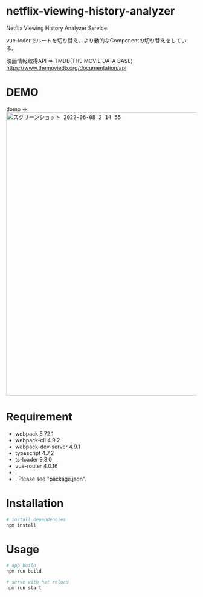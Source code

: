 # netflix-viewing-history-analyzer
Netflix Viewing History Analyzer Service.

vue-loderでルートを切り替え、より動的なComponentの切り替えをしている。

映画情報取得API => TMDB(THE MOVIE DATA BASE) https://www.themoviedb.org/documentation/api

# DEMO
domo => 
<kbd><img width="747" alt="スクリーンショット 2022-06-08 2 14 55" src=""></kbd>
 
# Requirement
 
* webpack 5.72.1
* webpack-cli 4.9.2
* webpack-dev-server 4.9.1
* typescript 4.7.2
* ts-loader 9.3.0
* vue-router 4.0.16
* .
* .
Please see "package.json".

# Installation
```bash
# install dependencies
npm install
```
 
# Usage
 
```bash
# app build
npm run build

# serve with hot reload
npm run start
```

